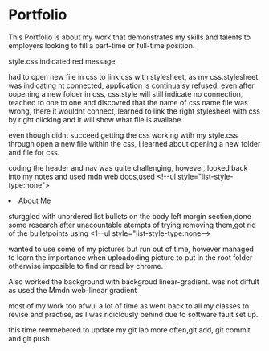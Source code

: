 # Portfolio
This Portfolio is about my work that demonstrates my skills and talents to employers looking to fill a part-time or full-time position.


style.css indicated red message, 

had to open new file in css to link css with stylesheet, as my css.stylesheet was indicating nt connected, application is continualsy refused. even after oopening a new folder in css, css.style will still indicate no connection, reached to one to one and discovred that the name of css name file was wrong, there it wouldnt connect, learned to link the right stylesheet with css by right clicking and it will show what file is availabe.

even though didnt succeed getting the css working wtih my style.css through open a new file within the css, I learned about opening a new folder and file for css. 

coding the header and nav was quite challenging, however, looked back into my notes and used mdn web docs,used <!--ul style="list-style-type:none">
        <li><a href="/about">About Me</a></li>


sturggled with unordered list bullets on the body left margin section,done some research after  unacountable atempts of trying removing them,got rid of the bulletpoints using <1--ul style="list-style-type:none-->

wanted to use some of my pictures but run out of time, however managed to learn the importance when uploadoding picture to put in the root folder otherwise imposible to find or read by chrome.

Also worked the background with backgroud linear-gradient. was not diffult as used the Mmdn web-linear gradient 

most of my work too afwul a lot of time as went back to all my classes to revise and practise, as I was ridiclously behind due to software fault set up. 

this time remmebered to update my git lab more often,git add, git commit and git push. 



